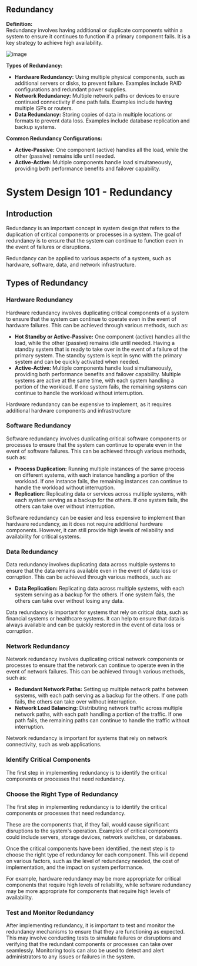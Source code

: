 ##  Redundancy

**Definition:**  
Redundancy involves having additional or duplicate components within a system to ensure it continues to function if a primary component fails. It is a key strategy to achieve high availability.

![image](https://github.com/user-attachments/assets/20532435-09d8-4bbb-ac1c-09830fe35d41)


**Types of Redundancy:**

- **Hardware Redundancy:** Using multiple physical components, such as additional servers or disks, to prevent failure. Examples include RAID configurations and redundant power supplies.
- **Network Redundancy:** Multiple network paths or devices to ensure continued connectivity if one path fails. Examples include having multiple ISPs or routers.
- **Data Redundancy:** Storing copies of data in multiple locations or formats to prevent data loss. Examples include database replication and backup systems.

**Common Redundancy Configurations:**

- **Active-Passive:** One component (active) handles all the load, while the other (passive) remains idle until needed.
- **Active-Active:** Multiple components handle load simultaneously, providing both performance benefits and failover capability.

# System Design 101 - Redundancy

## Introduction
Redundancy is an important concept in system design that refers to the duplication of critical components or processes in a system. The goal of redundancy is to ensure that the system can continue to function even in the event of failures or disruptions.

Redundancy can be applied to various aspects of a system, such as hardware, software, data, and network infrastructure.

## Types of Redundancy

### Hardware Redundancy
Hardware redundancy involves duplicating critical components of a system to ensure that the system can continue to operate even in the event of hardware failures. This can be achieved through various methods, such as:

- **Hot Standby or Active-Passive:** One component (active) handles all the load, while the other (passive) remains idle until needed. Having a standby system that is ready to take over in the event of a failure of the primary system. The standby system is kept in sync with the primary system and can be quickly activated when needed.
- **Active-Active:** Multiple components handle load simultaneously, providing both performance benefits and failover capability. Multiple systems are active at the same time, with each system handling a portion of the workload. If one system fails, the remaining systems can continue to handle the workload without interruption.

Hardware redundancy can be expensive to implement, as it requires additional hardware components and infrastructure

### Software Redundancy
Software redundancy involves duplicating critical software components or processes to ensure that the system can continue to operate even in the event of software failures. This can be achieved through various methods, such as:

- **Process Duplication:** Running multiple instances of the same process on different systems, with each instance handling a portion of the workload. If one instance fails, the remaining instances can continue to handle the workload without interruption.
- **Replication:** Replicating data or services across multiple systems, with each system serving as a backup for the others. If one system fails, the others can take over without interruption.

Software redundancy can be easier and less expensive to implement than hardware redundancy, as it does not require additional hardware components. However, it can still provide high levels of reliability and availability for critical systems.

### Data Redundancy
Data redundancy involves duplicating data across multiple systems to ensure that the data remains available even in the event of data loss or corruption. This can be achieved through various methods, such as:

- **Data Replication:** Replicating data across multiple systems, with each system serving as a backup for the others. If one system fails, the others can take over without losing any data.

Data redundancy is important for systems that rely on critical data, such as financial systems or healthcare systems. It can help to ensure that data is always available and can be quickly restored in the event of data loss or corruption.

### Network Redundancy
Network redundancy involves duplicating critical network components or processes to ensure that the network can continue to operate even in the event of network failures. This can be achieved through various methods, such as:

- **Redundant Network Paths:** Setting up multiple network paths between systems, with each path serving as a backup for the others. If one path fails, the others can take over without interruption.
- **Network Load Balancing:** Distributing network traffic across multiple network paths, with each path handling a portion of the traffic. If one path fails, the remaining paths can continue to handle the traffic without interruption.

Network redundancy is important for systems that rely on network connectivity, such as web applications.


### Identify Critical Components
The first step in implementing redundancy is to identify the critical components or processes that need redundancy. 

### Choose the Right Type of Redundancy
The first step in implementing redundancy is to identify the critical components or processes that need redundancy. 

These are the components that, if they fail, would cause significant disruptions to the system's operation. Examples of critical components could include servers, storage devices, network switches, or databases.

Once the critical components have been identified, the next step is to choose the right type of redundancy for each component. This will depend on various factors, such as the level of redundancy needed, the cost of implementation, and the impact on system performance. 

For example, hardware redundancy may be more appropriate for critical components that require high levels of reliability, while software redundancy may be more appropriate for components that require high levels of availability.


### Test and Monitor Redundancy
After implementing redundancy, it is important to test and monitor the redundancy mechanisms to ensure that they are functioning as expected. This may involve conducting tests to simulate failures or disruptions and verifying that the redundant components or processes can take over seamlessly. Monitoring tools can also be used to detect and alert administrators to any issues or failures in the system.

